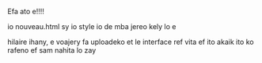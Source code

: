 Efa ato e!!!!

io nouveau.html sy io style io de mba jereo kely lo e



hilaire ihany, e voajery fa uploadeko et le interface ref vita 
ef ito akaik ito ko rafeno ef sam nahita lo zay 
